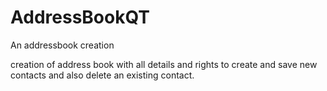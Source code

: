 # AddressBookQT
An addressbook creation

creation of address book with all details and rights to create and save new contacts and also delete an existing contact.
